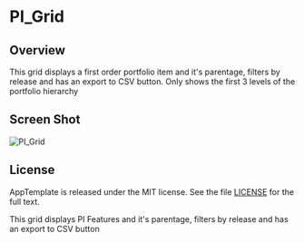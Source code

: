 PI_Grid
=========================

## Overview
This grid displays a first order portfolio item and it's parentage, filters by release and has
an export to CSV button.  Only shows the first 3 levels of the portfolio hierarchy

## Screen Shot
![PI_Grid](https://github.com/sficarrotta/PI_Grid/blob/master/PI_Grid.png)

## License

AppTemplate is released under the MIT license.  See the file [LICENSE](https://raw.github.com/RallyApps/AppTemplate/master/LICENSE) for the full text.

This grid displays PI Features and it's parentage, filters by release and has
an export to CSV button
